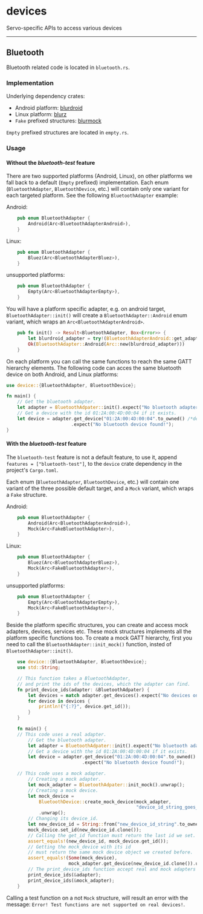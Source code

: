 # devices
Servo-specific APIs to access various devices

----------

## Bluetooth
Bluetooth related code is located in `bluetooth.rs`.

### Implementation
Underlying dependency crates:

- Android platform: [blurdroid](https://crates.io/crates/blurdroid)
- Linux platform: [blurz](https://crates.io/crates/blurz)
- `Fake` prefixed structures: [blurmock](https://crates.io/crates/blurmock)

`Empty` prefixed structures are located in `empty.rs`.

### Usage

#### Without the *bluetooth-test* feature
There are two supported platforms (Android, Linux), on other platforms we fall back to a default (`Empty` prefixed) implementation. Each enum (`BluetoothAdapter`, `BluetoothDevice`, etc.) will contain only one variant for each targeted platform. See the following `BluetoothAdapter` example:

Android:
```rust
    pub enum BluetoothAdapter {
        Android(Arc<BluetoothAdapterAndroid>),
    }
```
Linux:
```rust
    pub enum BluetoothAdapter {
        Bluez(Arc<BluetoothAdapterBluez>),
    }
```

unsupported platforms:
```rust
    pub enum BluetoothAdapter {
        Empty(Arc<BluetoothAdapterEmpty>),
    }
```
You will have a platform specific adapter, e.g. on android target, `BluetoothAdapter::init()` will create a `BluetoothAdapter::Android` enum variant, which wraps an `Arc<BluetoothAdapterAndroid>`.

```rust
    pub fn init() -> Result<BluetoothAdapter, Box<Error>> {
        let blurdroid_adapter = try!(BluetoothAdapterAndroid::get_adapter());
        Ok(BluetoothAdapter::Android(Arc::new(blurdroid_adapter)))
    }
```
On each platform you can call the same functions to reach the same GATT hierarchy elements. The following code can acces the same bluetooth device on both Android, and Linux platforms:

```rust
use device::{BluetoothAdapter, BluetoothDevice};

fn main() {
    // Get the bluetooth adapter.
    let adapter = BluetoothAdpater::init().expect("No bluetooth adapter found!");
    // Get a device with the id 01:2A:00:4D:00:04 if it exists.
    let device = adapter.get_device("01:2A:00:4D:00:04".to_owned() /*device address*/)
                        .expect("No bluetooth device found!");
}
```

#### With the *bluetooth-test* feature
The `bluetooth-test` feature is not a default feature, to use it, append `features = ["bluetooth-test"]`, to the `device` crate dependency in the project's `Cargo.toml`. 

Each enum (`BluetoothAdapter`, `BluetoothDevice`, etc.) will contain one variant of the three possible default target, and a `Mock` variant, which wraps a `Fake` structure.

Android:
```rust
    pub enum BluetoothAdapter {
        Android(Arc<BluetoothAdapterAndroid>),
        Mock(Arc<FakeBluetoothAdapter>),
    }
```
Linux:
```rust
    pub enum BluetoothAdapter {
        Bluez(Arc<BluetoothAdapterBluez>),
        Mock(Arc<FakeBluetoothAdapter>),
    }
```

unsupported platforms:
```rust
    pub enum BluetoothAdapter {
        Empty(Arc<BluetoothAdapterEmpty>),
        Mock(Arc<FakeBluetoothAdapter>),
    }
```

Beside the platform specific structures, you can create and access mock adapters, devices, services etc. These mock structures implements all the platform specific functions too. To create a mock GATT hierarchy, first you need to call the `BluetoothAdapter::init_mock()` function, insted of `BluetoothAdapter::init()`.

```rust
    use device::{BluetoothAdapter, BluetoothDevice};
    use std::String;

    // This function takes a BluetoothAdapter,
    // and print the ids of the devices, which the adapter can find.
    fn print_device_ids(adapter: &BluetoothAdpater) {
        let devices = match adapter.get_devices().expect("No devices on the adapter!");
        for device in devices {
            println!("{:?}", device.get_id());
        }
    }

    fn main() {
    // This code uses a real adapter.
        // Get the bluetooth adapter.
        let adapter = BluetoothAdpater::init().expect("No bluetooth adapter found!");
        // Get a device with the id 01:2A:00:4D:00:04 if it exists.
        let device = adapter.get_device("01:2A:00:4D:00:04".to_owned() /*device address*/)
                            .expect("No bluetooth device found!");

    // This code uses a mock adapter.
        // Creating a mock adapter.
        let mock_adapter = BluetoothAdpater::init_mock().unwrap();
        // Creating a mock device.
        let mock_device =
            BluetoothDevice::create_mock_device(mock_adapter,
                                                "device_id_string_goes_here".to_owned())
            .unwrap();
        // Changing its device_id.
        let new_device_id = String::from("new_device_id_string".to_owned());
        mock_device.set_id(new_device_id.clone());
        // Calling the get_id function must return the last id we set.
        assert_equals!(new_device_id, mock_device.get_id());
        // Getting the mock_device with its id
        // must return the same mock device object we created before.
        assert_equals!(Some(mock_device),
                       mock_adapter.get_device(new_device_id.clone()).unwrap());
        // The print_device_ids function accept real and mock adapters too.
        print_device_ids(&adapter);
        print_device_ids(&mock_adapter);
    }
```
Calling a test function on a not `Mock` structure, will result an error with the message: `Error! Test functions are not supported on real devices!`.
